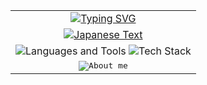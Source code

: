 <div align="center">
  <table align="center">
    <tr>
      <td align="center">
        <a href="https://git.io/typing-svg">
          <img src="https://readme-typing-svg.demolab.com?font=Fira+Code&duration=1&pause=1000&color=FFFFFF&center=true&vCenter=true&repeat=false&random=false&width=400&lines=Hello+There!+I'm+Shivanshu" alt="Typing SVG" />
        </a>
      </td>
    </tr>
    <tr>
      <td colspan="2" align="center">
        <a href="https://git.io/typing-svg">
          <img src="https://readme-typing-svg.herokuapp.com?font=Fira+Code&pause=1000&color=BC83E3&center=true&vCenter=true&repeat=false&random=false&width=435&lines=%E3%80%8C%E6%9C%AC+%E7%89%A9+%E3%81%AE+%E6%9F%94+%E8%A1%93+%E3%82%92+%E8%A6%8B+%E3%81%9B+%E3%81%A6+%E3%82%84+%E3%82%8B%E3%80%8D" alt="Japanese Text" />
        </a>
      </td>
    </tr>
    <tr>
      <td colspan="2" align="center">
        <img src="https://readme-typing-svg.demolab.com?font=Fira+Code&duration=1&pause=1000&color=FFFFFF&center=true&vCenter=true&repeat=false&random=false&width=700&lines=Languages+and+Tools+I+use" alt="Languages and Tools" />
        <img src="https://skillicons.dev/icons?i=cpp,ts,react,nodejs,mongodb,postgres,tailwind,bash,next,obsidian,ubuntu&theme=dark" alt="Tech Stack" />
      </td>
    </tr>
    <tr>
    </tr>
    <tr>
      <td colspan="2" align="center">
        <samp>
                  <img src="https://readme-typing-svg.demolab.com?font=Fira+Code&duration=1&pause=1000&color=FFFFFF&center=true&vCenter=true&repeat=false&random=false&width=700&lines=About+me+:+Seal+is+my+spirit+animal+%F0%9F%A6%AD" alt="About me" />
          <br>
        </samp>
      </td>
    </tr>
  </table>
</div>
